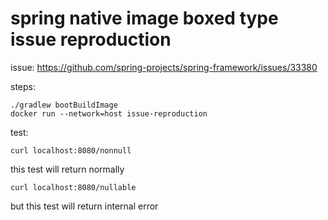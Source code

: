 # spring native image boxed type issue reproduction

issue: https://github.com/spring-projects/spring-framework/issues/33380

steps:

```shell
./gradlew bootBuildImage
docker run --network=host issue-reproduction
```

test:

```shell
curl localhost:8080/nonnull
```

this test will return normally

```shell
curl localhost:8080/nullable
```

but this test will return internal error
